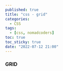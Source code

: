 ```yaml
---
published: true
title: "css - grid"
categories:
  - CSS
tags:
  - [css, nomadcoders]
toc: true
toc_sticky: true
date: "2022-07-12 21:00"
---
```


### GRID

